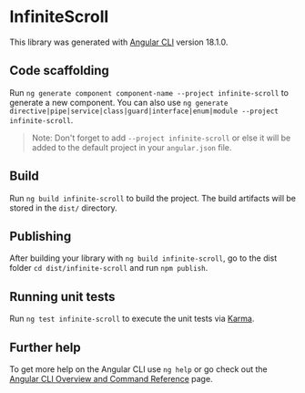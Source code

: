 # InfiniteScroll

This library was generated with [Angular CLI](https://github.com/angular/angular-cli) version 18.1.0.

## Code scaffolding

Run `ng generate component component-name --project infinite-scroll` to generate a new component. You can also use `ng generate directive|pipe|service|class|guard|interface|enum|module --project infinite-scroll`.
> Note: Don't forget to add `--project infinite-scroll` or else it will be added to the default project in your `angular.json` file. 

## Build

Run `ng build infinite-scroll` to build the project. The build artifacts will be stored in the `dist/` directory.

## Publishing

After building your library with `ng build infinite-scroll`, go to the dist folder `cd dist/infinite-scroll` and run `npm publish`.

## Running unit tests

Run `ng test infinite-scroll` to execute the unit tests via [Karma](https://karma-runner.github.io).

## Further help

To get more help on the Angular CLI use `ng help` or go check out the [Angular CLI Overview and Command Reference](https://angular.dev/tools/cli) page.
